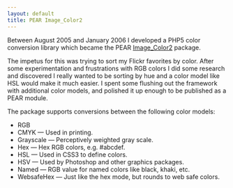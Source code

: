 ```yaml
---
layout: default
title: PEAR Image_Color2
---
```

Between August 2005 and January 2006 I developed a PHP5 color conversion
library which became the PEAR [Image_Color2](http://pear.php.net/package/Image_Color2)
package.

The impetus for this was trying to sort my Flickr favorites by color. After
some experimentation and frustrations with RGB colors I did some research and
discovered I really wanted to be sorting by hue and a color model like HSL
would make it much easier. I spent some flushing out the framework with
additional color models, and polished it up enough to be published as a PEAR
module.

The package supports conversions between the following color models:

- RGB
- CMYK — Used in printing.
- Grayscale — Perceptively weighted gray scale.
- Hex — Hex RGB colors, e.g. #abcdef.
- HSL — Used in CSS3 to define colors.
- HSV — Used by Photoshop and other graphics packages.
- Named — RGB value for named colors like black, khaki, etc.
- WebsafeHex — Just like the hex mode, but rounds to web safe colors.

